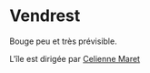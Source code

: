 # Vendrest

Bouge peu et très prévisible.

L'île est dirigée par [Celienne Maret](/iles/vandrest/selienne_maret.md)
